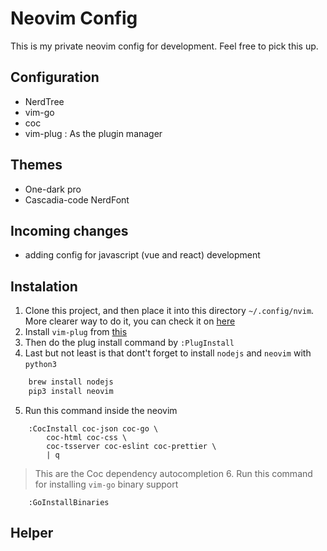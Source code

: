 # Neovim Config

This is my private neovim config for development. Feel free to pick this up.

## Configuration

- NerdTree
- vim-go
- coc
- vim-plug : As the plugin manager

## Themes

- One-dark pro
- Cascadia-code NerdFont

## Incoming changes

- adding config for javascript (vue and react) development

## Instalation

1. Clone this project, and then place it into this directory `~/.config/nvim`. More clearer way to do it, you can check it on [here](https://github.com/nanotee/nvim-lua-guide)
2. Install `vim-plug` from [this](https://github.com/junegunn/vim-plug)
3. Then do the plug install command by `:PlugInstall`
4. Last but not least is that dont't forget to install `nodejs` and `neovim` with `python3`

```bash
	brew install nodejs
	pip3 install neovim
```

5. Run this command inside the neovim

```
    :CocInstall coc-json coc-go \
        coc-html coc-css \
        coc-tsserver coc-eslint coc-prettier \
        | q
```

> This are the Coc dependency autocompletion 6. Run this command for installing `vim-go` binary support

```
    :GoInstallBinaries
```

## Helper
